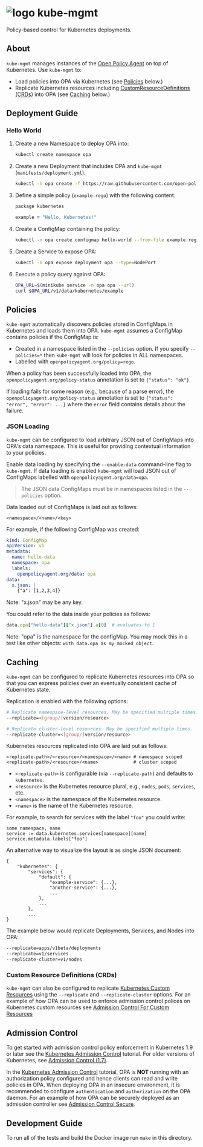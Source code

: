 # ![logo](./logo/logo.png) kube-mgmt

Policy-based control for Kubernetes deployments.

## About

`kube-mgmt` manages instances of the [Open Policy Agent](https://github.com/open-policy-agent/opa) on top of Kubernetes. Use `kube-mgmt` to:

- Load policies into OPA via Kubernetes (see [Policies](#policies) below.)
- Replicate Kubernetes resources including [CustomResourceDefinitions (CRDs)](https://kubernetes.io/docs/concepts/extend-kubernetes/api-extension/custom-resources/#customresourcedefinitions) into OPA (see [Caching](#caching) below.)

## Deployment Guide

### Hello World

1. Create a new Namespace to deploy OPA into:

    ```bash
    kubectl create namespace opa
    ```

1. Create a new Deployment that includes OPA and `kube-mgmt` (`manifests/deployment.yml`):

    ```bash
    kubectl -n opa create -f https://raw.githubusercontent.com/open-policy-agent/kube-mgmt/master/manifests/deployment.yml
    ```

1. Define a simple policy (`example.rego`) with the following content:

    ```ruby
    package kubernetes

    example = "Hello, Kubernetes!"
    ```

1. Create a ConfigMap containing the policy:

    ```bash
    kubectl -n opa create configmap hello-world --from-file example.rego
    ```

1. Create a Service to expose OPA:

    ```bash
    kubectl -n opa expose deployment opa --type=NodePort
    ```

1. Execute a policy query against OPA:

    ```bash
    OPA_URL=$(minikube service -n opa opa --url)
    curl $OPA_URL/v1/data/kubernetes/example
    ```

## Policies

`kube-mgmt` automatically discovers policies stored in ConfigMaps in Kubernetes
and loads them into OPA. `kube-mgmt` assumes a ConfigMap contains policies if
the ConfigMap is:

- Created in a namespace listed in the `--policies` option. If you specify `--policies=*` then `kube-mgmt` will look for policies in ALL namespaces.
- Labelled with `openpolicyagent.org/policy=rego`.

When a policy has been successfully loaded into OPA, the
`openpolicyagent.org/policy-status` annotation is set to `{"status": "ok"}`.

If loading fails for some reason (e.g., because of a parse error), the
`openpolicyagent.org/policy-status` annotation is set to `{"status": "error",
"error": ...}` where the `error` field contains details about the failure.

### JSON Loading

`kube-mgmt` can be configured to load arbitrary JSON out of ConfigMaps into
OPA's data namespace. This is useful for providing contextual information to
your policies.

Enable data loading by specifying the `--enable-data` command-line flag to
`kube-mgmt`. If data loading is enabled `kube-mgmt` will load JSON out of
ConfigMaps labelled with `openpolicyagent.org/data=opa`.

> The JSON data ConfigMaps must be in namespaces listed in the `--policies` option.

Data loaded out of ConfigMaps is laid out as follows:

```
<namespace>/<name>/<key>
```

For example, if the following ConfigMap was created:

```yaml
kind: ConfigMap
apiVersion: v1
metadata:
  name: hello-data
  namespace: opa
  labels:
    openpolicyagent.org/data: opa
data:
  x.json: |
    {"a": [1,2,3,4]}
```
Note: "x.json" may be any key.

You could refer to the data inside your policies as follows:

```ruby
data.opa["hello-data"]["x.json"].a[0]  # evaluates to 1
```
Note: "opa" is the namespace for the configMap.
You may mock this in a test like other objects: `with data.opa as my_mocked_object`.

## Caching

`kube-mgmt` can be configured to replicate Kubernetes resources into OPA so that
you can express policies over an eventually consistent cache of Kubernetes
state.

Replication is enabled with the following options:

```bash
# Replicate namespace-level resources. May be specified multiple times.
--replicate=<[group/]version/resource>

# Replicate cluster-level resources. May be specified multiple times.
--replicate-cluster=<[group/]version/resource>
```

Kubernetes resources replicated into OPA are laid out as follows:

```
<replicate-path>/<resource>/<namespace>/<name> # namespace scoped
<replicate-path>/<resource>/<name>             # cluster scoped
```

- `<replicate-path>` is configurable (via `--replicate-path`) and
  defaults to `kubernetes`.
- `<resource>` is the Kubernetes resource plural, e.g., `nodes`,
  `pods`, `services`, etc.
- `<namespace>` is the namespace of the Kubernetes resource.
- `<name>` is the name of the Kubernetes resource.

For example, to search for services with the label `"foo"` you could write:

```
some namespace, name
service := data.kubernetes.services[namespace][name]
service.metadata.labels["foo"]
```

An alternative way to visualize the layout is as single JSON document:

```
{
	"kubernetes": {
		"services": {
			"default": {
				"example-service": {...},
				"another-service": {...},
				...
			},
			...
		},
		...
}
```

The example below would replicate Deployments, Services, and Nodes into OPA:

```bash
--replicate=apps/v1beta/deployments
--replicate=v1/services
--replicate-cluster=v1/nodes
```

### Custom Resource Definitions (CRDs)

`kube-mgmt` can also be configured to replicate [Kubernetes Custom Resources](https://kubernetes.io/docs/concepts/extend-kubernetes/api-extension/custom-resources/) using the `--replicate` and `--replicate-cluster` options. For an example of how OPA can be used to enforce admission control polices on Kubernetes custom resources see [Admission Control For Custom Resources](./docs/admission-control-crd.md)

## Admission Control

To get started with admission control policy enforcement in Kubernetes 1.9 or later see the [Kubernetes Admission Control](http://www.openpolicyagent.org/docs/kubernetes-admission-control.html) tutorial. For older versions of Kubernetes, see [Admission Control (1.7)](./docs/admission-control-1.7.md).

In the [Kubernetes Admission Control](http://www.openpolicyagent.org/docs/kubernetes-admission-control.html) tutorial, OPA is **NOT** running with an authorization policy configured and hence clients can read and write policies in OPA. When deploying OPA in an insecure environment, it is recommended to configure `authentication` and `authorization` on the OPA daemon. For an example of how OPA can be securely deployed as an admission controller see [Admission Control Secure](./docs/admission-control-secure.md).

## Development Guide

To run all of the tests and build the Docker image run `make` in this directory.
